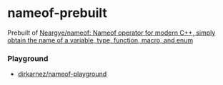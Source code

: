 nameof-prebuilt
===============
Prebuilt of [Neargye/nameof: Nameof operator for modern C++, simply obtain the name of a variable, type, function, macro, and enum](https://github.com/Neargye/nameof)

### Playground
- [dirkarnez/nameof-playground](https://github.com/dirkarnez/nameof-playground)